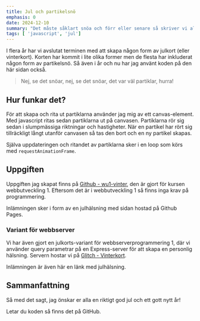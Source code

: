 ```yaml
---
title: Jul och partikelsnö
emphasis: 0
date: 2024-12-10
summary: "Det måste såklart snöa och förr eller senare så skriver vi alla en partikelgenerator."
tags: [ 'javascript', 'jul']
---
```


I flera år har vi avslutat terminen med att skapa någon form av julkort (eller vinterkort). Korten har kommit i lite olika former men de flesta har inkluderat någon form av partikelsnö. Så även i år och nu har jag använt koden på den här sidan också.

>Nej, se det snöar, nej, se det snöar, det var väl partiklar, hurra!

## Hur funkar det?

För att skapa och rita ut partiklarna använder jag mig av ett canvas-element. Med javascript ritas sedan partiklarna ut på canvasen. Partiklarna rör sig sedan i slumpmässiga riktningar och hastigheter. När en partikel har rört sig tillräckligt långt utanför canvasen så tas den bort och en ny partikel skapas.

Själva uppdateringen och ritandet av partiklarna sker i en loop som körs med `requestAnimationFrame`.

## Uppgiften

Uppgiften jag skapat finns på [Github - wu1-vinter](https://github.com/jensadev/wu1-vinter), den är gjort för kursen webbutveckling 1. Eftersom det är i webbutveckling 1 så finns inga krav på programmering.

Inlämningen sker i form av en julhälsning med sidan hostad på Github Pages.

### Variant för webbserver

Vi har även gjort en julkorts-variant för webbserverprogrammering 1, där vi använder query parametrar på en Express-server för att skapa en personlig hälsning. Servern hostar vi på [Glitch - Vinterkort](https://perfect-delirious-mambo.glitch.me/?title=God%20jul&message=med%20webbserver).

Inlämningen är även här en länk med julhälsning.

## Sammanfattning

Så med det sagt, jag önskar er alla en riktigt god jul och ett gott nytt år!

Letar du koden så finns det på GitHub.